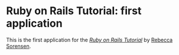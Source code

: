# Ruby on Rails Tutorial: first application

This is the first application for the
[*Ruby on Rails Tutorial*](http://railstutorial.org/)
by [Rebecca Sorensen](http://rebecca-sorensen.com/).